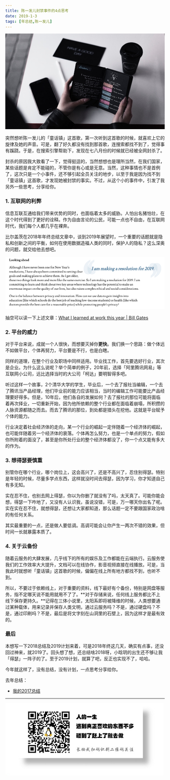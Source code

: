 ```yaml
---
title: 陈一发儿封禁事件的4点思考
date: 2019-1-3
tags: [年总结,陈一发儿]
---
```


![](/image/life/134842.jpg)

突然想听陈一发儿的「童话镇」这首歌，第一次听到这首歌的时候，就喜欢上它的旋律及她的声音。可是，翻了好久都没有找到那首歌，连搜索都找不到了，觉得事有蹊跷。于是，在搜索引擎帮助下，发现在七八月份的时候就已经被全网封杀了。

封杀的原因我大致看了一下，觉得挺逗的，当然想想也是理所当然，在我们国家，某些话题是肯定不能碰的，不管你是有心或是无意。当然，这种事情也不是首例了，这次只是一个小事件，还不够引起全员关注的地步，以至于我是因为找不到「童话镇」这首歌，才发现她被封禁的事实。不过，从这个小的事件中，引发了我另外一些思考，分享给你。

### 1. 互联网的利弊
信息互联互通给我们带来优势的同时，也面临着太多的威胁。人怕出名猪怕壮，在这个时代得到了更好的诠释。作为自由言论的公民，可能一点也不自由，在互联网时代，我们每个人都几乎在裸奔。

比尔盖茨在2018年年终总结文章中，谈到2019年展望时，一个重要的话题就是隐私和创新之间的平衡，如何在使用数据造福人类的同时，保护人的隐私？这么深奥的问题，就交给他去想吧。

![](/image/life/54657427-306D-4D64-B684-AA312E34598A.png)

抽空可以读一下上述文章：[What I learned at work this year | Bill Gates](https://www.gatesnotes.com/About-Bill-Gates/Year-in-Review-2018)

### 2. 平台的威力
对于平台来说，成就一个人很快，而想要灭掉你**更快**。我们换一个思路：做个体远不如做平台，个体再努力，平台要是不行，也是白瞎。

同样的道理，在整个行业及职场中同样适用。毕业找工作，首先要选好行业，其次是企业。为什么这么说呢？举个简单的例子，20年前，选择「阿里腾讯网易」等互联网小公司，远比选择当时的大公司「柯达」要明智得多吧。

听过这样一个故事，2个清华大学的学生，毕业后，一个去了报社当编辑，一个去了腾讯当产品经理，他们毕业前的能力应该相当，当时的编辑工作可能要比产品经理要好得多。但是，10年后，他们各自的发展如何？去了报社的那位可能将面临着再次择业，一切重新开始，因为他所依赖的整个行业都在面临着崩塌，所积攒的人脉资源都随之而去。而去了腾讯的那位，到处都是猎头在挖他。这就是平台赋予个体的能力。

行业决定着社会经济体的走向，某一个行业的崛起一定伴随着一个经济体的崛起，也可能伴随着另一个经济体的衰落。个体再怎么努力，也是一个单点的努力，假如你所附着的面没了，甚至是你所处行业的整个经济体都没了，你一个点又能有多大的作为。

### 3. 想得瑟要慎重
别管你在哪个行业，哪个岗位上，这会高兴了，还是不高兴了，忍住别得瑟。特别是年轻的时候，尽量多学点东西，这样就没时间去得瑟，因为学习，你才知道自己有多无知。

实在忍不住，也别去网上得瑟，你以为你删了就没有了吗，太天真了。可能你能会想，得瑟一下咋地了，又没有人认识我，虽说没错，可是，万一哪天你出名了呢。实在实在忍不住，就想得瑟，还想让大家都知道，那么话题一定不要跟国家政治啥的有任何关系。

其实最重要的一点，还是做人要低调。高调可能会让你产生一两次不错的效果，但时间一长就暴露本质了。

### 4. 关于云备份
随着云服务的大肆发展，几乎线下的所有的娱乐及工作都能在云端执行。云服务使我们的工作效率大大提升，文档可以在线协作，影音视频直接在线播放。可是，当我此时就想听「童话镇」这首歌的时候，偏偏在线上所有地方都找不到，也听不到。

所以，不要过于依赖线上，对于重要的资料，线下最好有个备份，特别是网盘等服务，指不定哪天说不能用就用不了了。**对于存储来说，任何线上服务都比不上线下保存更持久。**记得在三体小说里，太阳系即将被降维的时候，人类想要通过某种载体，用来记录并保存人类文明，通过云服务吗？不是，通过硬盘吗？不是，通过印刷吗？不是，最后是将文字刻在山洞里的石壁上，因为这样才是最有效的。

### 最后
本想写一下2018总结及2019计划来着，可是2018年终这几天，确实有点事，还没回过神来，就2019了。回头想了想，还总结啥2018呀，小晗玥的出生还不够让我「得瑟」一阵子的了。至于2019计划，就算了吧，反正也实现不了，哈哈。

今年就这样了，没有总结，没有计划，一点思考分享给你。

去年总结：
- [我的2017总结](/post/whoami/2018-01-01-summary-2017)

---
![](/image/weixin.jpg)